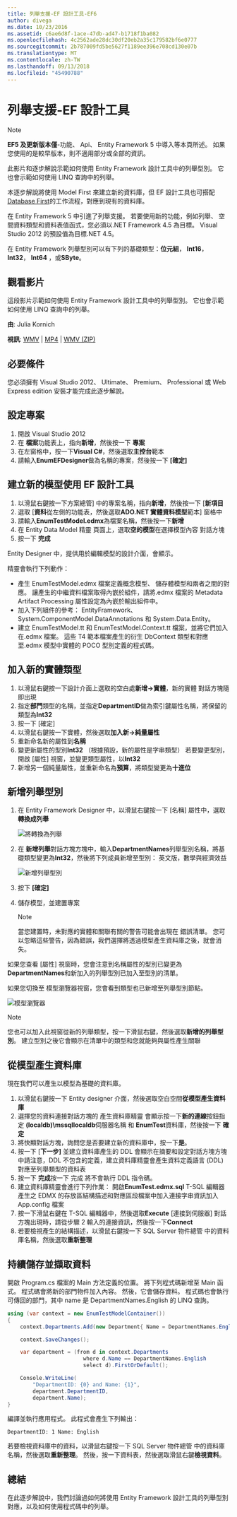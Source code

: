```yaml
---
title: 列舉支援-EF 設計工具-EF6
author: divega
ms.date: 10/23/2016
ms.assetid: c6ae6d8f-1ace-47db-ad47-b1718f1ba082
ms.openlocfilehash: 4c2562ade28dc30df20eb2a35c179582bf6e0777
ms.sourcegitcommit: 2b787009fd5be5627f1189ee396e708cd130e07b
ms.translationtype: MT
ms.contentlocale: zh-TW
ms.lasthandoff: 09/13/2018
ms.locfileid: "45490788"
---
```

# <a name="enum-support---ef-designer"></a>列舉支援-EF 設計工具
> [!NOTE]
> **EF5 及更新版本僅**-功能、 Api、 Entity Framework 5 中導入等本頁所述。 如果您使用的是較早版本，則不適用部分或全部的資訊。

此影片和逐步解說示範如何使用 Entity Framework 設計工具中的列舉型別。 它也會示範如何使用 LINQ 查詢中的列舉。

本逐步解說將使用 Model First 來建立新的資料庫，但 EF 設計工具也可搭配[Database First](~/ef6/modeling/designer/workflows/database-first.md)的工作流程，對應到現有的資料庫。

在 Entity Framework 5 中引進了列舉支援。 若要使用新的功能，例如列舉、 空間資料類型和資料表值函式，您必須以.NET Framework 4.5 為目標。 Visual Studio 2012 的預設值為目標.NET 4.5。

在 Entity Framework 列舉型別可以有下列的基礎類型：**位元組**， **Int16**， **Int32**， **Int64** ，或**SByte**。

## <a name="watch-the-video"></a>觀看影片
這段影片示範如何使用 Entity Framework 設計工具中的列舉型別。 它也會示範如何使用 LINQ 查詢中的列舉。

**由**: Julia Kornich

**視訊**: [WMV](http://download.microsoft.com/download/0/7/A/07ADECC9-7893-415D-9F20-8B97D46A37EC/HDI-ITPro-MSDN-winvideo-enumwithdesiger.wmv) | [MP4](http://download.microsoft.com/download/0/7/A/07ADECC9-7893-415D-9F20-8B97D46A37EC/HDI-ITPro-MSDN-mp4video-enumwithdesiger.m4v) | [WMV (ZIP)](http://download.microsoft.com/download/0/7/A/07ADECC9-7893-415D-9F20-8B97D46A37EC/HDI-ITPro-MSDN-winvideo-enumwithdesiger.zip)

## <a name="pre-requisites"></a>必要條件

您必須擁有 Visual Studio 2012、 Ultimate、 Premium、 Professional 或 Web Express edition 安裝才能完成此逐步解說。

## <a name="set-up-the-project"></a>設定專案

1.  開啟 Visual Studio 2012
2.  在 **檔案**功能表上，指向**新增**，然後按一下 **專案**
3.  在左窗格中，按一下**Visual C\#**，然後選取**主控台**範本
4.  請輸入**EnumEFDesigner**做為名稱的專案，然後按一下 **[確定]**

## <a name="create-a-new-model-using-the-ef-designer"></a>建立新的模型使用 EF 設計工具

1.  以滑鼠右鍵按一下方案總管] 中的專案名稱，指向**新增**，然後按一下 [**新項目**
2.  選取 [**資料**從左側的功能表，然後選取**ADO.NET 實體資料模型**範本] 窗格中
3.  請輸入**EnumTestModel.edmx**為檔案名稱，然後按一下**新增**
4.  在 Entity Data Model 精靈 頁面上，選取**空的模型**在選擇模型內容 對話方塊
5.  按一下 **完成**

Entity Designer 中，提供用於編輯模型的設計介面，會顯示。

精靈會執行下列動作：

-   產生 EnumTestModel.edmx 檔案定義概念模型、 儲存體模型和兩者之間的對應。 讓產生的中繼資料檔案取得內嵌於組件，請將.edmx 檔案的 Metadata Artifact Processing 屬性設定為內嵌於輸出組件中。
-   加入下列組件的參考： EntityFramework、 System.ComponentModel.DataAnnotations 和 System.Data.Entity。
-   建立 EnumTestModel.tt 和 EnumTestModel.Context.tt 檔案，並將它們加入在.edmx 檔案。 這些 T4 範本檔案產生的衍生 DbContext 類型和對應至.edmx 模型中實體的 POCO 型別定義的程式碼。

## <a name="add-a-new-entity-type"></a>加入新的實體類型

1.  以滑鼠右鍵按一下設計介面上選取的空白處**新增-&gt;實體**，新的實體 對話方塊隨即出現
2.  指定**部門**類型的名稱，並指定**DepartmentID**做為索引鍵屬性名稱，將保留的類型為**Int32**
3.  按一下 [確定] 
4.  以滑鼠右鍵按一下實體，然後選取**加入新-&gt;純量屬性**
5.  重新命名新的屬性到**名稱**
6.  變更新屬性的型別**Int32** （根據預設，新的屬性是字串類型） 若要變更型別，開啟 [屬性] 視窗，並變更類型屬性，以**Int32**
7.  新增另一個純量屬性，並重新命名為**預算**，將類型變更為**十進位**

## <a name="add-an-enum-type"></a>新增列舉型別

1.  在 Entity Framework Designer 中，以滑鼠右鍵按一下 [名稱] 屬性中，選取**轉換成列舉**

    ![將轉換為列舉](~/ef6/media/converttoenum.png)

2.  在 **新增列舉**對話方塊方塊中，輸入**DepartmentNames**列舉型別名稱，將基礎類型變更為**Int32**，然後將下列成員新增至型別： 英文版，數學與經濟效益

    ![新增列舉型別](~/ef6/media/addenumtype.png)

3.  按下 **[確定]**
4.  儲存模型，並建置專案
    > [!NOTE]
    > 當您建置時，未對應的實體和關聯有關的警告可能會出現在 錯誤清單。 您可以忽略這些警告，因為錯誤，我們選擇將透過模型產生資料庫之後，就會消失。

如果您查看 [屬性] 視窗時，您會注意到名稱屬性的型別已變更為**DepartmentNames**和新加入的列舉型別已加入至型別的清單。

如果您切換至 模型瀏覽器視窗，您會看到類型也已新增至列舉型別節點。

![模型瀏覽器](~/ef6/media/modelbrowser.png)

>[!NOTE]
> 您也可以加入此視窗從新的列舉類型，按一下滑鼠右鍵，然後選取**新增的列舉型別**。 建立型別之後它會顯示在清單中的類型和您就能夠與屬性產生關聯

## <a name="generate-database-from-model"></a>從模型產生資料庫

現在我們可以產生以模型為基礎的資料庫。

1.  以滑鼠右鍵按一下 Entity designer 介面，然後選取空白空間**從模型產生資料庫**
2.  選擇您的資料連接對話方塊的 產生資料庫精靈 會顯示按一下**新的連線**按鈕指定 **(localdb)\\mssqllocaldb**伺服器名稱 和  **EnumTest**資料庫，然後按一下  **確定**
3.  將快顯對話方塊，詢問您是否要建立新的資料庫中，按一下**是**。
4.  按一下 [**下一步]** 並建立資料庫產生的 DDL 會顯示在摘要和設定對話方塊方塊中請注意，DDL 不包含的定義，建立資料庫精靈會產生資料定義語言 (DDL)對應至列舉類型的資料表
5.  按一下 **完成**按一下 完成 將不會執行 DDL 指令碼。
6.  建立資料庫精靈會進行下列作業： 開啟**EnumTest.edmx.sql** T-SQL 編輯器產生之 EDMX 的存放區結構描述和對應區段檔案中加入連接字串資訊加入 App.config 檔案
7.  按一下滑鼠右鍵在 T-SQL 編輯器中，然後選取**Execute** [連接到伺服器] 對話方塊出現時，請從步驟 2 輸入的連接資訊，然後按一下**Connect**
8.  若要檢視產生的結構描述，以滑鼠右鍵按一下 SQL Server 物件總管 中的資料庫名稱，然後選取**重新整理**

## <a name="persist-and-retrieve-data"></a>持續儲存並擷取資料

開啟 Program.cs 檔案的 Main 方法定義的位置。 將下列程式碼新增至 Main 函式。 程式碼會將新的部門物件加入內容。 然後，它會儲存資料。 程式碼也會執行可傳回的部門，其中 name 是 DepartmentNames.English 的 LINQ 查詢。

``` csharp
using (var context = new EnumTestModelContainer())
{
    context.Departments.Add(new Department{ Name = DepartmentNames.English });

    context.SaveChanges();

    var department = (from d in context.Departments
                        where d.Name == DepartmentNames.English
                        select d).FirstOrDefault();

    Console.WriteLine(
        "DepartmentID: {0} and Name: {1}",
        department.DepartmentID,  
        department.Name);
}
```

編譯並執行應用程式。 此程式會產生下列輸出：

```
DepartmentID: 1 Name: English
```

若要檢視資料庫中的資料，以滑鼠右鍵按一下 SQL Server 物件總管 中的資料庫名稱，然後選取**重新整理**。 然後，按一下資料表，然後選取滑鼠右鍵**檢視資料**。

## <a name="summary"></a>總結

在此逐步解說中，我們討論過如何將使用 Entity Framework 設計工具的列舉型別對應，以及如何使用程式碼中的列舉。 
